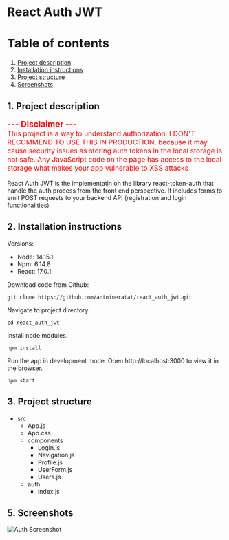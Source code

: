 # React Auth JWT

# Table of contents

1. [Project description](#description)
2. [Installation instructions](#installation)
3. [Project structure](#structure)
4. [Screenshots](#screenshots)

## 1. Project description<a name="description"></a>

<style>
.diclaimer{color:red !important; font-size: 1rem}
.diclaimer_title{color:red !important; font-size: 1.2rem; font-weight: bold;}
</style>

<div class="diclaimer_title">--- Disclaimer ---</div>
<div class="diclaimer">This project is a way to understand authorization. I DON'T RECOMMEND TO USE THIS IN PRODUCTION, because it may cause security issues as storing auth tokens in the local storage is not safe. Any JavaScript code on the page has access to the local storage what makes your app vulnerable to XSS attacks</div>
</br>
React Auth JWT is the implementatin oh the library react-token-auth that handle the auth process from the front end perspective. It includes forms to emit POST requests to your backend API (registration and login functionalities)
</br>

## 2. Installation instructions<a name="installation"></a>

Versions:

-   Node: 14.15.1
-   Npm: 6.14.8
-   React: 17.0.1

Download code from Github:

```shell
git clone https://github.com/antoineratat/react_auth_jwt.git
```

Navigate to project directory.

```shell
cd react_auth_jwt
```

Install node modules.

```shell
npm install
```

Run the app in development mode. Open http://localhost:3000 to view it in the browser.

```shell
npm start
```

## 3. Project structure<a name="structure"></a>

-   src
    -   App.js
    -   App.css
    -   components
        -   Login.js
        -   Navigation.js
        -   Profile.js
        -   UserForm.js
        -   Users.js
    -   auth
        -   index.js

## 5. Screenshots<a name="screenshots"></a>

![Auth Screenshot](https://github.com/antoineratat/react_auth_jwt/blob/main/screenshots/1.PNG?raw=true)
